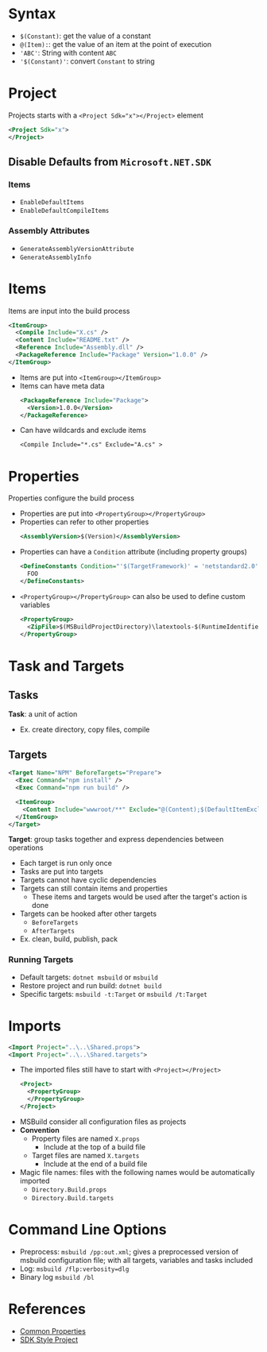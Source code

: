 # Syntax

- `$(Constant)`: get the value of a constant
- `@(Item):`: get the value of an item at the point of execution
- `'ABC'`: String with content `ABC`
- `'$(Constant)'`: convert `Constant` to string

# Project

Projects starts with a `<Project Sdk="x"></Project>` element

```xml
<Project Sdk="x">
</Project>
```

## Disable Defaults from `Microsoft.NET.SDK`

### Items

- `EnableDefaultItems`
- `EnableDefaultCompileItems`

### Assembly Attributes

- `GenerateAssemblyVersionAttribute`
- `GenerateAssemblyInfo`

# Items

Items are input into the build process

```xml
<ItemGroup>
  <Compile Include="X.cs" />
  <Content Include="README.txt" />
  <Reference Include="Assembly.dll" />
  <PackageReference Include="Package" Version="1.0.0" />
</ItemGroup>
```

- Items are put into `<ItemGroup></ItemGroup>`
- Items can have meta data
  ```xml
  <PackageReference Include="Package">
    <Version>1.0.0</Version>
  </PackageReference>
  ```
- Can have wildcards and exclude items
  ```
  <Compile Include="*.cs" Exclude="A.cs" >
  ```

# Properties

Properties configure the build process

- Properties are put into `<PropertyGroup></PropertyGroup>`
- Properties can refer to other properties
  ```xml
  <AssemblyVersion>$(Version)</AssemblyVersion>
  ```
- Properties can have a `Condition` attribute (including property groups)
  ```xml
  <DefineConstants Condition="'$(TargetFramework)' = 'netstandard2.0'">
    FOO
  </DefineConstants>
  ```
- `<PropertyGroup></PropertyGroup>` can also be used to define custom variables
  ```xml
  <PropertyGroup>
    <ZipFile>$(MSBuildProjectDirectory)\latextools-$(RuntimeIdentifier).zip</ZipFile>
  </PropertyGroup>
  ```

# Task and Targets

## Tasks

**Task**: a unit of action

- Ex. create directory, copy files, compile

## Targets

```xml
<Target Name="NPM" BeforeTargets="Prepare">
  <Exec Command="npm install" />
  <Exec Command="npm run build" />

  <ItemGroup>
    <Content Include="wwwroot/**" Exclude="@(Content);$(DefaultItemExcludes)" />
  </ItemGroup>
</Target>
```

**Target**: group tasks together and express dependencies between operations

- Each target is run only once
- Tasks are put into targets
- Targets cannot have cyclic dependencies
- Targets can still contain items and properties
  - These items and targets would be used after the target's action is done
- Targets can be hooked after other targets
  - `BeforeTargets`
  - `AfterTargets`
- Ex. clean, build, publish, pack

### Running Targets

- Default targets: `dotnet msbuild` or `msbuild`
- Restore project and run build: `dotnet build`
- Specific targets: `msbuild -t:Target` or `msbuild /t:Target`

# Imports

```xml
<Import Project="..\..\Shared.props">
<Import Project="..\..\Shared.targets">
```

- The imported files still have to start with `<Project></Project>`
  ```xml
  <Project>
    <PropertyGroup>
    </PropertyGroup>
  </Project>
  ```
- MSBuild consider all configuration files as projects
- **Convention**
  - Property files are named `X.props`
    - Include at the top of a build file
  - Target files are named `X.targets`
    - Include at the end of a build file
- Magic file names: files with the following names would be automatically
  imported
  - `Directory.Build.props`
  - `Directory.Build.targets`

# Command Line Options

- Preprocess: `msbuild /pp:out.xml`; gives a preprocessed version of msbuild
  configuration file; with all targets, variables and tasks included
- Log: `msbuild /flp:verbosity=dlg`
- Binary log `msbuild /bl`

# References

- [Common Properties](https://docs.microsoft.com/en-us/visualstudio/msbuild/common-msbuild-project-properties?view=vs-2019)
- [SDK Style Project](https://docs.microsoft.com/en-us/dotnet/core/project-sdk/overview)
